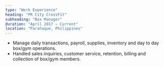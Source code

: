 ```yaml
---
type: "Work Experience"
heading: "PR City CrossFit"
subheading: "Box Manager"
duration: "April 2017 – Current"
location: "Parañaque, Philippines"
---
```


- Manage daily transactions, payroll, supplies, inventory and day to day box/gym operations.
- Handled sales inquiries, customer service, retention, billing and collection of box/gym members.